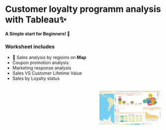 <p>
  <h1 align="left"><b>Customer loyalty programm analysis with Tableau✨</b></h1>
</p>
<a align="left"><b>A Simple start for Beginners! 🚀</b></a>

### Worksheet includes
- 🔭 Sales analysis by regioins on **Map** 
- Coupon promotion analysis
- Marketing response analysis
- Sales VS Customer Lifetime Value
- Sales by Loyalty status

<br>
<img align="right" alt="GIF" src="https://github.com/DJJamsran/images/blob/main/dashboard.png" width="200"/>

